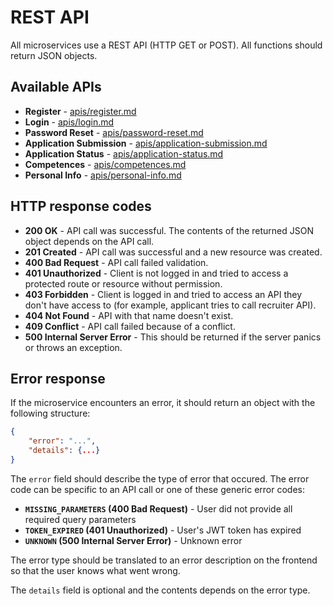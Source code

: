 # REST API

All microservices use a REST API (HTTP GET or POST). All functions should return JSON objects.

## Available APIs

* **Register** - [apis/register.md](apis/register.md)
* **Login** - [apis/login.md](apis/login.md)
* **Password Reset** - [apis/password-reset.md](apis/password-reset.md)
* **Application Submission** - [apis/application-submission.md](apis/application-submission.md)
* **Application Status** - [apis/application-status.md](apis/application-status.md)
* **Competences** - [apis/competences.md](apis/competences.md)
* **Personal Info** - [apis/personal-info.md](apis/personal-info.md)

## HTTP response codes

* **200 OK** - API call was successful. The contents of the returned JSON object depends on the API call.
* **201 Created** - API call was successful and a new resource was created.
* **400 Bad Request** - API call failed validation.
* **401 Unauthorized** - Client is not logged in and tried to access a protected route or resource without permission.
* **403 Forbidden** - Client is logged in and tried to access an API they don't have access to (for example, applicant tries to call recruiter API).
* **404 Not Found** - API with that name doesn't exist.
* **409 Conflict** - API call failed because of a conflict.
* **500 Internal Server Error** - This should be returned if the server panics or throws an exception.

## Error response

If the microservice encounters an error, it should return an object with the following structure:

```json
{
    "error": "...",
    "details": {...}
}
```

The `error` field should describe the type of error that occured. The error code can be specific to an API call or one of these generic error codes:

* **`MISSING_PARAMETERS` (400 Bad Request)** - User did not provide all required query parameters
* **`TOKEN_EXPIRED` (401 Unauthorized)** - User's JWT token has expired
* **`UNKNOWN` (500 Internal Server Error)** - Unknown error

The error type should be translated to an error description on the frontend so that the user knows what went wrong.

The `details` field is optional and the contents depends on the error type.
